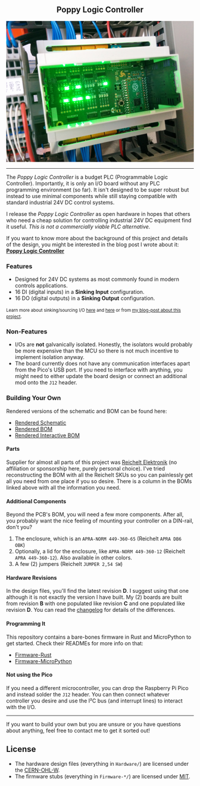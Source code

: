 <h2 align="center">Poppy Logic Controller</h2>
<img src="./Docs/img/poppy-in-action.jpg" alt="Poppy Logic Controller"/>

---

The _Poppy Logic Controller_ is a budget PLC (Programmable Logic Controller).
Importantly, it is only an I/O board without any PLC programming environment
(so far).  It isn't designed to be super robust but instead to use minimal
components while still staying compatible with standard industrial 24V DC
control systems.

I release the _Poppy Logic Controller_ as open hardware in hopes that others
who need a cheap solution for controlling industrial 24V DC equipment find it
useful.  _This is not a commercially viable PLC alternative._

If you want to know more about the background of this project and details of
the design, you might be interested in the blog post I wrote about it: [**Poppy
Logic Controller**][poppy-blog]

### Features
- Designed for 24V DC systems as most commonly found in modern controls
  applications.
- 16 DI (digital inputs) in a **Sinking Input** configuration.
- 16 DO (digital outputs) in a **Sinking Output** configuration.

<small>Learn more about sinking/sourcing I/O [here][realpars-input] and
[here][realpars-output] or from [my blog-post about this
project][poppy-blog].</small>

### Non-Features
- I/Os are **not** galvanically isolated.  Honestly, the isolators would
  probably be more expensive than the MCU so there is not much incentive to
  implement isolation anyway.
- The board currently does not have any communication interfaces apart from the
  Pico's USB port.  If you need to interface with anything, you might need to
  either update the board design or connect an additional mod onto the `J12`
  header.

### Building Your Own
Rendered versions of the schematic and BOM can be found here:

- [Rendered Schematic](./Docs/PoppyIO.pdf)
- [Rendered BOM](https://rahix.github.io/Poppy-Logic-Controller/Docs/PoppyIO_bom_D.html)
- [Rendered Interactive BOM](https://rahix.github.io/Poppy-Logic-Controller/Docs/PoppyIO_ibom_D.html)

#### Parts
Supplier for almost all parts of this project was [Reichelt Elektronik] (no
affiliation or sponsorship here, purely personal choice).  I've tried
reconstructing the BOM with all the Reichelt SKUs so you can painlessly get all
you need from one place if you so desire.  There is a column in the BOMs linked
above with all the information you need.

#### Additional Components
Beyond the PCB's BOM, you will need a few more components.  After all, you
probably want the nice feeling of mounting your controller on a DIN-rail, don't
you?

1. The enclosure, which is an `APRA-NORM 449-360-65` (Reichelt `APRA DB6 OBK`)
2. Optionally, a lid for the enclosure, like `APRA-NORM 449-360-12` (Reichelt
   `APRA 449-360-12`). Also available in other colors.
3. A few (2) jumpers (Reichelt `JUMPER 2,54 SW`)

#### Hardware Revisions
In the design files, you'll find the latest revision **D**.  I suggest using
that one although it is not exactly the version I have built.  My (2) boards
are built from revision **B** with one populated like revision **C** and one
populated like revision **D**.  You can read the [changelog][poppy-changelog]
for details of the differences.

#### Programming It
This repository contains a bare-bones firmware in Rust and MicroPython to get
started.  Check their READMEs for more info on that:

- [Firmware-Rust](./Firmware-Rust/)
- [Firmware-MicroPython](./Firmware-MicroPython/)

#### Not using the Pico
If you need a different microcontroller, you can drop the Raspberry Pi Pico and
instead solder the `J12` header.  You can then connect whatever controller you
desire and use the I²C bus (and interrupt lines) to interact with the I/O.

---

If you want to build your own but you are unsure or you have questions about
anything, feel free to contact me to get it sorted out!

## License
- The hardware design files (everything in `Hardware/`) are licensed under the
  [CERN-OHL-W](LICENSE-HARDWARE).
- The firmware stubs (everything in `Firmware-*/`) are licensed under
  [MIT](LICENSE-SOFTWARE).

[Reichelt Elektronik]: https://www.reichelt.de/
[poppy-blog]: https://blog.rahix.de/poppy-logic-controller/
[poppy-changelog]: ./Hardware/PoppyIO/CHANGELOG.md
[realpars-input]: https://realpars.com/sinking-and-sourcing/
[realpars-output]: https://realpars.com/sinking-output/

